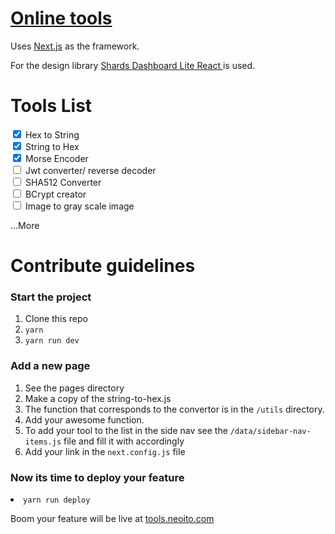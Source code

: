 # [Online tools](https://tools.neoito.com)

Uses [Next.js](https://nextjs.org) as the framework.

For the design library [Shards Dashboard Lite React
](https://designrevision.com/downloads/shards-dashboard-lite-react/) is used.

# Tools List

<input type="checkbox" checked style=""> Hex to String<br>
<input type="checkbox" checked style=""> String to Hex<br>
<input type="checkbox" checked style=""> Morse Encoder<br>
<input type="checkbox"  style=""> Jwt converter/ reverse decoder<br>
<input type="checkbox"  style=""> SHA512 Converter<br>
<input type="checkbox"  style=""> BCrypt creator<br>
<input type="checkbox"  style=""> Image to gray scale image<br>

...More

# Contribute guidelines

### Start the project

<ol>
<li>Clone this repo</li>
<li><code>yarn</code></li>
<li><code>yarn run dev</code></li>
</ol>

### Add a new page

<ol>
<li>See the pages directory</li>
<li>Make a copy of the string-to-hex.js</li>
<li>The function that corresponds to the convertor is in the <code>/utils</code> directory.</li>
<li>Add your awesome function.</li>
<li>To add your tool to the list in the side nav see the <code>/data/sidebar-nav-items.js</code> file and fill it with accordingly</li>
<li>Add your link in the <code>next.config.js</code> file</li>
</ol>

### Now its time to deploy your feature

 <li><code>yarn run deploy</code></li>

Boom your feature will be live at [tools.neoito.com](https://tools.neoito.com)
